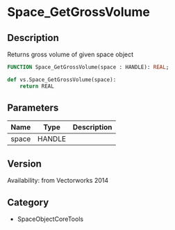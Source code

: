 # Space_GetGrossVolume

## Description
Returns gross volume of given space object

```pascal
FUNCTION Space_GetGrossVolume(space : HANDLE): REAL;
```

```python
def vs.Space_GetGrossVolume(space):
    return REAL
```

## Parameters
|Name|Type|Description|
|---|---|---|
|space|HANDLE|   |

## Version
Availability: from Vectorworks 2014

## Category
* SpaceObjectCoreTools

